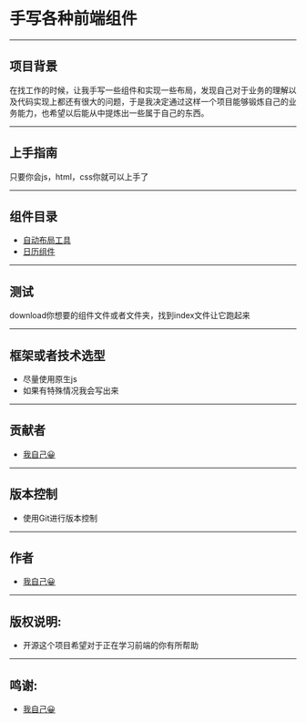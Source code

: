 # 手写各种前端组件

---
## 项目背景
在找工作的时候，让我手写一些组件和实现一些布局，发现自己对于业务的理解以及代码实现上都还有很大的问题，于是我决定通过这样一个项目能够锻炼自己的业务能力，也希望以后能从中提炼出一些属于自己的东西。

---
## 上手指南

  只要你会js，html，css你就可以上手了
  
---
## 组件目录

  - [自动布局工具](https://github.com/linzowo/font-end-package/tree/master/%E8%87%AA%E5%8A%A8%E5%8C%96%E5%B8%83%E5%B1%80)
  - [日历组件](https://github.com/linzowo/font-end-package/tree/master/%E6%89%8B%E5%86%99%E6%97%A5%E5%8E%86)

---
## 测试

  download你想要的组件文件或者文件夹，找到index文件让它跑起来

---
## 框架或者技术选型
  - 尽量使用原生js
  - 如果有特殊情况我会写出来

---
## 贡献者
  - [我自己😀](http://linzowo.ml/)

---
## 版本控制
  - 使用Git进行版本控制
---
## 作者
  - [我自己😀](http://linzowo.ml/)

---
## 版权说明:
  - 开源这个项目希望对于正在学习前端的你有所帮助
---
## 鸣谢:
  - [我自己😀](http://linzowo.ml/)


